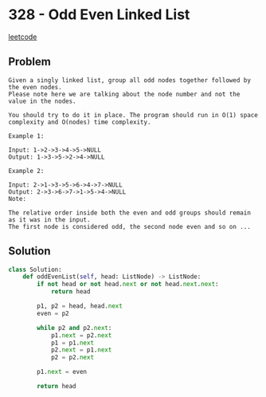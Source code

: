 # 328 - Odd Even Linked List

[leetcode](https://leetcode.com/problems/odd-even-linked-list/)

## Problem

    Given a singly linked list, group all odd nodes together followed by the even nodes. 
    Please note here we are talking about the node number and not the value in the nodes.
    
    You should try to do it in place. The program should run in O(1) space complexity and O(nodes) time complexity.
    
    Example 1:
    
    Input: 1->2->3->4->5->NULL
    Output: 1->3->5->2->4->NULL
    
    Example 2:
    
    Input: 2->1->3->5->6->4->7->NULL
    Output: 2->3->6->7->1->5->4->NULL
    Note:
    
    The relative order inside both the even and odd groups should remain as it was in the input.
    The first node is considered odd, the second node even and so on ...

## Solution

```python
class Solution:
    def oddEvenList(self, head: ListNode) -> ListNode:
        if not head or not head.next or not head.next.next:
            return head

        p1, p2 = head, head.next
        even = p2

        while p2 and p2.next:
            p1.next = p2.next                
            p1 = p1.next
            p2.next = p1.next
            p2 = p2.next

        p1.next = even

        return head
```
